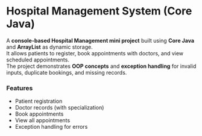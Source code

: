 # Hospital Management System (Core Java)

A **console-based Hospital Management mini project** built using **Core Java** and **ArrayList** as dynamic storage.  
It allows patients to register, book appointments with doctors, and view scheduled appointments.  
The project demonstrates **OOP concepts** and **exception handling** for invalid inputs, duplicate bookings, and missing records.  

### Features
- Patient registration  
- Doctor records (with specialization)  
- Book appointments  
- View all appointments  
- Exception handling for errors  
